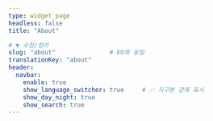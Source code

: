 ```yaml
---
type: widget_page
headless: false
title: "About"

# ▼ 수정/정리
slug: "about"               # KO와 동일
translationKey: "about" 
header:
  navbar:
    enable: true
    show_language_switcher: true     # ✅ 지구본 강제 표시
    show_day_night: true
    show_search: true
---
```

